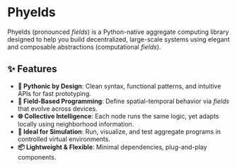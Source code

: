# Phyelds

Phyelds (pronounced *fields*) is a Python-native aggregate computing library designed to help you build decentralized, large-scale systems using elegant and composable abstractions (computational *fields*).

## ✨ Features

* **🐍 Pythonic by Design**: Clean syntax, functional patterns, and intuitive APIs for fast prototyping.
* **🧩 Field-Based Programming**: Define spatial-temporal behavior via *fields* that evolve across devices.
* **🌐 Collective Intelligence**: Each node runs the same logic, yet adapts locally using neighborhood information.
* **🔬 Ideal for Simulation**: Run, visualize, and test aggregate programs in controlled virtual environments.
* **📦 Lightweight & Flexible**: Minimal dependencies, plug-and-play components.
